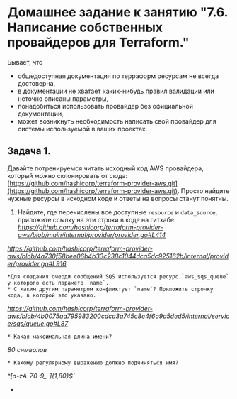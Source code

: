 # Домашнее задание к занятию "7.6. Написание собственных провайдеров для Terraform."

Бывает, что 
* общедоступная документация по терраформ ресурсам не всегда достоверна,
* в документации не хватает каких-нибудь правил валидации или неточно описаны параметры,
* понадобиться использовать провайдер без официальной документации,
* может возникнуть необходимость написать свой провайдер для системы используемой в ваших проектах.   

## Задача 1. 
Давайте потренируемся читать исходный код AWS провайдера, который можно склонировать от сюда: 
[https://github.com/hashicorp/terraform-provider-aws.git](https://github.com/hashicorp/terraform-provider-aws.git).
Просто найдите нужные ресурсы в исходном коде и ответы на вопросы станут понятны.  


1. Найдите, где перечислены все доступные `resource` и `data_source`, приложите ссылку на эти строки в коде на 
гитхабе.   
*https://github.com/hashicorp/terraform-provider-aws/blob/main/internal/provider/provider.go#L414*

*https://github.com/hashicorp/terraform-provider-aws/blob/4a730f58bee06b4b33c238c1044dca5dc925162b/internal/provider/provider.go#L916*

    *Для создания очерди сообщений SQS используется ресурс `aws_sqs_queue` у которого есть параметр `name`. 
    * С каким другим параметром конфликтует `name`? Приложите строчку кода, в которой это указано.
*https://github.com/hashicorp/terraform-provider-aws/blob/4b0075aa795983200cdca3a745c8e4f6a9a5ded5/internal/service/sqs/queue.go#L87*

    * Какая максимальная длина имени? 
*80 символов*

    * Какому регулярному выражению должно подчиняться имя? 

*^[a-zA-Z0-9_-]{1,80}$`*

*
    


